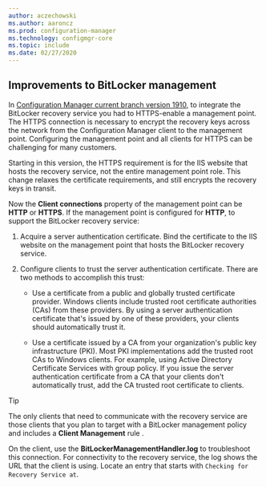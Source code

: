 ```yaml
---
author: aczechowski
ms.author: aaroncz
ms.prod: configuration-manager
ms.technology: configmgr-core
ms.topic: include
ms.date: 02/27/2020
---
```


## <a name="bkmk_bitlocker"></a> Improvements to BitLocker management

<!--5925660-->

In [Configuration Manager current branch version 1910](../../../../../protect/plan-design/bitlocker-management.md#prerequisites), to integrate the BitLocker recovery service you had to HTTPS-enable a management point. The HTTPS connection is necessary to encrypt the recovery keys across the network from the Configuration Manager client to the management point. Configuring the management point and all clients for HTTPS can be challenging for many customers.

Starting in this version, the HTTPS requirement is for the IIS website that hosts the recovery service, not the entire management point role. This change relaxes the certificate requirements, and still encrypts the recovery keys in transit.

Now the **Client connections** property of the management point can be **HTTP** or **HTTPS**. If the management point is configured for **HTTP**, to support the BitLocker recovery service:

1. Acquire a server authentication certificate. Bind the certificate to the IIS website on the management point that hosts the BitLocker recovery service.

2. Configure clients to trust the server authentication certificate. There are two methods to accomplish this trust:

    - Use a certificate from a public and globally trusted certificate provider. Windows clients include trusted root certificate authorities (CAs) from these providers. By using a server authentication certificate that's issued by one of these providers, your clients should automatically trust it.

    - Use a certificate issued by a CA from your organization's public key infrastructure (PKI). Most PKI implementations add the trusted root CAs to Windows clients. For example, using Active Directory Certificate Services with group policy. If you issue the server authentication certificate from a CA that your clients don't automatically trust, add the CA trusted root certificate to clients.

> [!TIP]
> The only clients that need to communicate with the recovery service are those clients that you plan to target with a BitLocker management policy and includes a **Client Management** rule .

On the client, use the **BitLockerManagementHandler.log** to troubleshoot this connection. For connectivity to the recovery service, the log shows the URL that the client is using. Locate an entry that starts with `Checking for Recovery Service at`.
